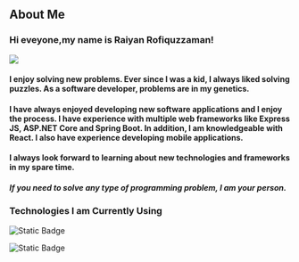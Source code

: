 ## About Me
### Hi eveyone,my name is Raiyan Rofiquzzaman!
![](https://komarev.com/ghpvc/?username=your-github-username&color=brightgreen)
#### I enjoy solving new problems. Ever since I was a kid, I always liked solving puzzles. As a software  developer, problems are in my genetics.

#### I have always enjoyed developing new software applications and I enjoy the process. I have experience with multiple web frameworks like Express JS, ASP.NET Core and Spring Boot. In addition, I am knowledgeable with React. I also have experience developing mobile applications.

#### I always look forward to learning about new technologies and frameworks in my spare time.

##### If you need to solve any type of programming problem, I am your person.

### Technologies I am Currently Using
![Static Badge](https://img.shields.io/badge/JavaScript-yellow?style=for-the-badge&logo=JavaScript&logoColor=yellow&logoSize=auto&labelColor=grey)


![Static Badge](https://img.shields.io/badge/C%23-purple?style=for-the-badge&logo=C%23&logoColor=violet&logoSize=auto&labelColor=grey)